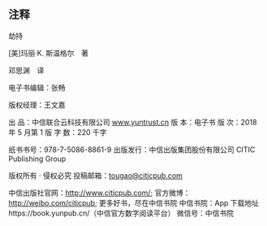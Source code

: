 ## 注释

  

  

  

  

  

  

  

  

  

  

  

  

  

  

  

  劫持

  [美]玛丽·K. 斯温格尔　著

  邓思渊　译

  电子书编辑：张畅

  版权经理：王文嘉

  
出 品：中信联合云科技有限公司 www.yuntrust.cn
版 本：电子书
版 次：2018 年 5 月第 1 版
字 数：220 千字

纸书书号：978-7-5086-8861-9
出版发行：中信出版集团股份有限公司 CITIC Publishing Group

版权所有 · 侵权必究
投稿邮箱：tougao@citicpub.com

中信出版社官网：http://www.citicpub.com/;
官方微博：http://weibo.com/citicpub;
更多好书，尽在中信书院
中信书院：App 下载地址https://book.yunpub.cn/（中信官方数字阅读平台）
微信号：中信书院
